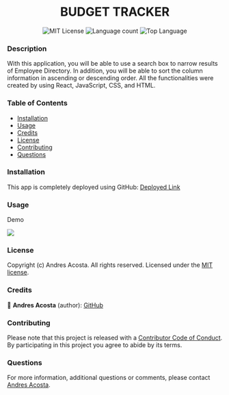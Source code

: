<h1 align="center"> BUDGET TRACKER </h1> 

<div align="center"> 

![MIT License](https://img.shields.io/apm/l/atomic-design-ui.svg?) ![Language count](https://img.shields.io/github/languages/count/acosta-andres-r/workout-tracker) ![Top Language](https://img.shields.io/github/languages/top/acosta-andres-r/employee-directory)
</div>
  
### Description
With this application, you will be able to use a search box to narrow results of Employee Directory. In addition, you will be able to sort the column information in ascending or descending order. All the functionalities were created by using React, JavaScript, CSS, and HTML.

### Table of Contents

  * [Installation](#installation)
  * [Usage](#usage)
  * [Credits](#credits)
  * [License](#license)
  * [Contributing](#contributing)
  * [Questions](#questions)

### Installation
This app is completely deployed using GitHub: [Deployed Link](https://acosta-andres-r.github.io/employee-directory/)

### Usage

Demo

![](./demo/employee-directory.gif)

### License

Copyright (c) Andres Acosta. All rights reserved.
Licensed under the [MIT license](LICENSE).

### Credits

👤 **Andres Acosta** (author): [GitHub](https://github.com/acosta-andres-r)


### Contributing
Please note that this project is released with a [Contributor Code of Conduct](CODE_OF_CONDUCT.md). By participating in this project you agree to abide by its terms.


### Questions
 For more information, additional questions or comments, please contact [Andres Acosta](https://github.com/acosta-andres-r).

